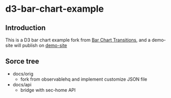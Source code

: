 # d3-bar-chart-example

## Introduction
This is a D3 bar chart example fork from [Bar Chart Transitions](https://observablehq.com/d/d3e0f3933b2d6038),
and a demo-site will publish on [demo-site](https://yillkid.github.io/d3-bar-chart-example/)

## Sorce tree
- docs/orig
  - fork from observablehq and implement customize JSON file
- docs/api
  - bridge with sec-home API
